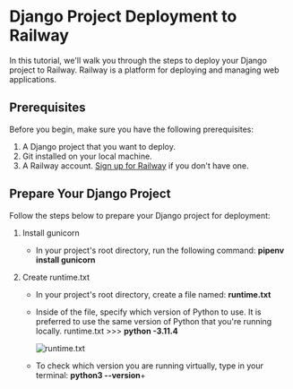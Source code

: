 # Django Project Deployment to Railway

In this tutorial, we'll walk you through the steps to deploy your Django project to Railway. Railway is a platform for deploying and managing web applications.

## Prerequisites

Before you begin, make sure you have the following prerequisites:

1. A Django project that you want to deploy.
2. Git installed on your local machine.
3. A Railway account. [Sign up for Railway](https://railway.app/) if you don't have one.

## Prepare Your Django Project

Follow the steps below to prepare your Django project for deployment:

1. Install gunicorn

   - In your project's root directory, run the following command: **pipenv install gunicorn**

2. Create runtime.txt

   - In your project's root directory, create a file named: **runtime.txt**
   - Inside of the file, specify which version of Python to use. It is preferred to use the same version of Python that you're running locally.
     runtime.txt >>> **python -3.11.4**

     ![runtime.txt](https://github.com/kevinleet/django-deploy-tutorial/blob/main/images/runtime.png?raw=true)

   - To check which version you are running virtually, type in your terminal: **python3 --version**+
